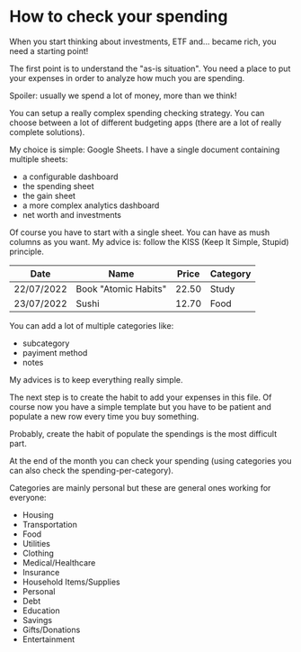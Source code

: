 # How to check your spending

When you start thinking about investments, ETF and... became rich, you need a starting point! 

The first point is to understand the "as-is situation".
You need a place to put your expenses in order to analyze how much you are spending.

Spoiler: usually we spend a lot of money, more than we think!

You can setup a really complex spending checking strategy.
You can choose between a lot of different budgeting apps (there are a lot of really complete solutions).

My choice is simple: Google Sheets. 
I have a single document containing multiple sheets: 
- a configurable dashboard
- the spending sheet
- the gain sheet
- a more complex analytics dashboard
- net worth and investments

Of course you have to start with a single sheet.
You can have as mush columns as you want. My advice is: follow the KISS (Keep It Simple, Stupid) principle.

| Date       | Name                 | Price | Category |
| ---------- | -------------------- | ----- | -------- |
| 22/07/2022 | Book "Atomic Habits" | 22.50 | Study    |
| 23/07/2022 | Sushi                | 12.70 | Food     |

You can add a lot of multiple categories like: 
- subcategory
- payiment method
- notes

My advices is to keep everything really simple.

The next step is to create the habit to add your expenses in this file. Of course now you have a simple template but you have to be patient and populate a new row every time you buy something.

Probably, create the habit of populate the spendings is the most difficult part.

At the end of the month you can check your spending (using categories you can also check the spending-per-category).

Categories are mainly personal but these are general ones working for everyone: 
-   Housing
-   Transportation
-   Food
-   Utilities
-   Clothing
-   Medical/Healthcare
-   Insurance
- Household Items/Supplies
- Personal
- Debt
- Education
- Savings
- Gifts/Donations
- Entertainment 
